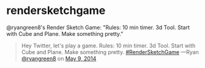 rendersketchgame
================

@ryangreen8's Render Sketch Game: "Rules: 10 min timer. 3d Tool. Start with Cube and Plane.  Make something pretty."


> Hey Twitter, let's play a game. Rules: 10 min timer. 3d Tool. Start with Cube and Plane. Make something pretty. [#RenderSketchGame](https://twitter.com/search?q=%23RenderSketchGame&amp;src=hash) 
  —Ryan [@ryangreen8](https://twitter.com/ryangreen8) on [May 9, 2014](https://twitter.com/ryangreen8/statuses/464796635424641024)
